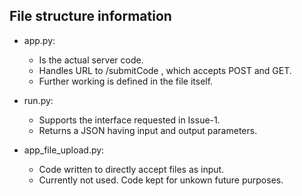 ## File structure information

- app.py:
	- Is the actual server code.
	- Handles URL to /submitCode , which accepts POST and GET.
	- Further working is defined in the file itself.

- run.py:
	- Supports the interface requested in Issue-1.
	- Returns a JSON having input and output parameters.

- app_file_upload.py:
	- Code written to directly accept files as input.
	- Currently not used. Code kept for unkown future purposes.